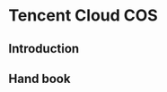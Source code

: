 # Tencent Cloud COS

<PluginInfo name="file-storage-cos"></PluginInfo>

## Introduction

## Hand book
